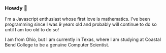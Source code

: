 ### Howdy 👋
I'm a Javascript enthusiast whose first love is mathematics. 
I've been programming since I was 9 years old and probably will continue to do so until I am too old to do so!

I am from Ohio, but I am currently in Texas, where I am studying at Coastal Bend College to be a genuine Computer Scientist.

<!--
**mbeier96/mbeier96** is a ✨ _special_ ✨ repository because its `README.md` (this file) appears on your GitHub profile.

Here are some ideas to get you started:

- 🔭 I’m currently working on ...
- 🌱 I’m currently learning ...
- 👯 I’m looking to collaborate on ...
- 🤔 I’m looking for help with ...
- 💬 Ask me about ...
- 📫 How to reach me: ...
- 😄 Pronouns: ...
- ⚡ Fun fact: ...
-->
